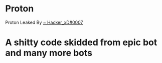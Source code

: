 # Proton
Proton Leaked By [~ Hacker_xD#0007](https://discord.com/users/143853929531179008)



# A shitty code skidded from epic bot and many more bots 
